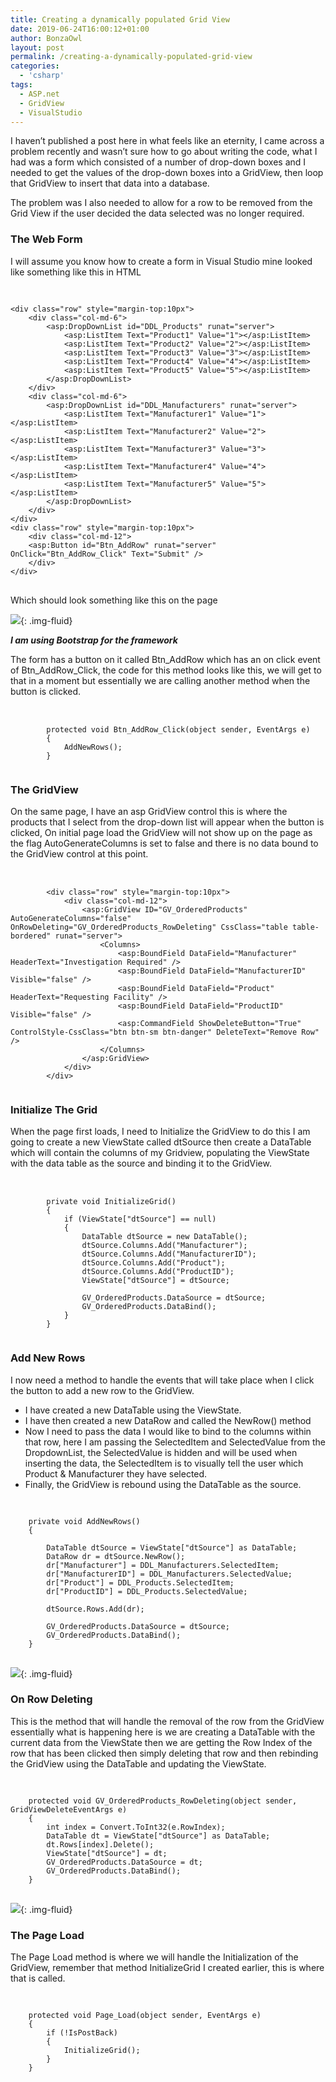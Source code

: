 ```yaml
---
title: Creating a dynamically populated Grid View
date: 2019-06-24T16:00:12+01:00
author: BonzaOwl
layout: post
permalink: /creating-a-dynamically-populated-grid-view
categories:
  - 'csharp'
tags:
  - ASP.net
  - GridView
  - VisualStudio
---
```

I haven&#8217;t published a post here in what feels like an eternity, I came across a problem recently and wasn&#8217;t sure how to go about writing the code, what I had was a form which consisted of a number of drop-down boxes and I needed to get the values of the drop-down boxes into a GridView, then loop that GridView to insert that data into a database.

The problem was I also needed to allow for a row to be removed from the Grid View if the user decided the data selected was no longer required.

### The Web Form

I will assume you know how to create a form in Visual Studio mine looked like something like this in HTML

<pre> 
<code class="html">
&lt;div class="row" style="margin-top:10px"&gt; 
    &lt;div class="col-md-6"&gt;
        &lt;asp:DropDownList id="DDL_Products" runat="server"&gt;
            &lt;asp:ListItem Text="Product1" Value="1"&gt;&lt;/asp:ListItem&gt;
            &lt;asp:ListItem Text="Product2" Value="2"&gt;&lt;/asp:ListItem&gt;
            &lt;asp:ListItem Text="Product3" Value="3"&gt;&lt;/asp:ListItem&gt;
            &lt;asp:ListItem Text="Product4" Value="4"&gt;&lt;/asp:ListItem&gt;
            &lt;asp:ListItem Text="Product5" Value="5"&gt;&lt;/asp:ListItem&gt;
        &lt;/asp:DropDownList&gt; 
    &lt;/div&gt; 
    &lt;div class="col-md-6"&gt;
        &lt;asp:DropDownList id="DDL_Manufacturers" runat="server"&gt;
            &lt;asp:ListItem Text="Manufacturer1" Value="1"&gt;&lt;/asp:ListItem&gt;
            &lt;asp:ListItem Text="Manufacturer2" Value="2"&gt;&lt;/asp:ListItem&gt;
            &lt;asp:ListItem Text="Manufacturer3" Value="3"&gt;&lt;/asp:ListItem&gt;
            &lt;asp:ListItem Text="Manufacturer4" Value="4"&gt;&lt;/asp:ListItem&gt;
            &lt;asp:ListItem Text="Manufacturer5" Value="5"&gt;&lt;/asp:ListItem&gt;
        &lt;/asp:DropDownList&gt; 
    &lt;/div&gt; 
&lt;/div&gt;
&lt;div class="row" style="margin-top:10px"&gt; 
    &lt;div class="col-md-12"&gt;
    &lt;asp:Button id="Btn_AddRow" runat="server" OnClick="Btn_AddRow_Click" Text="Submit" /&gt;
    &lt;/div&gt;
&lt;/div&gt;
</code>
</pre>

Which should look something like this on the page

![](/assets/img/DynamicGridView-1.png){: .img-fluid}

**_I am using Bootstrap for the framework_**

The form has a button on it called Btn\_AddRow which has an on click event of Btn\_AddRow_Click, the code for this method looks like this, we will get to that in a moment but essentially we are calling another method when the button is clicked.

<pre> 
    <code class="csharp">
        protected void Btn_AddRow_Click(object sender, EventArgs e)
        {
            AddNewRows();
        }
    </code>
</pre>

### The GridView

On the same page, I have an asp GridView control this is where the products that I select from the drop-down list will appear when the button is clicked, On initial page load the GridView will not show up on the page as the flag AutoGenerateColumns is set to false and there is no data bound to the GridView control at this point.

<pre> 
    <code class="html">
        &lt;div class="row" style="margin-top:10px"&gt;
            &lt;div class="col-md-12"&gt;
                &lt;asp:GridView ID="GV_OrderedProducts" AutoGenerateColumns="false" OnRowDeleting="GV_OrderedProducts_RowDeleting" CssClass="table table-bordered" runat="server"&gt;
                    &lt;Columns&gt;
                        &lt;asp:BoundField DataField="Manufacturer" HeaderText="Investigation Required" /&gt;
                        &lt;asp:BoundField DataField="ManufacturerID" Visible="false" /&gt;
                        &lt;asp:BoundField DataField="Product" HeaderText="Requesting Facility" /&gt;
                        &lt;asp:BoundField DataField="ProductID" Visible="false" /&gt;
                        &lt;asp:CommandField ShowDeleteButton="True" ControlStyle-CssClass="btn btn-sm btn-danger" DeleteText="Remove Row" /&gt;                     
                    &lt;/Columns&gt;
                &lt;/asp:GridView&gt;
            &lt;/div&gt;
        &lt;/div&gt;
    </code>
</pre>

### Initialize The Grid

When the page first loads, I need to Initialize the GridView to do this I am going to create a new ViewState called dtSource then create a DataTable which will contain the columns of my Gridview, populating the ViewState with the data table as the source and binding it to the GridView.

<pre> 
    <code class="csharp">
        private void InitializeGrid()
        {
            if (ViewState["dtSource"] == null)
            {
                DataTable dtSource = new DataTable();
                dtSource.Columns.Add("Manufacturer");
                dtSource.Columns.Add("ManufacturerID");
                dtSource.Columns.Add("Product");
                dtSource.Columns.Add("ProductID");      
                ViewState["dtSource"] = dtSource;

                GV_OrderedProducts.DataSource = dtSource;
                GV_OrderedProducts.DataBind();
            }
        }
    </code>
</pre>

### Add New Rows

I now need a method to handle the events that will take place when I click the button to add a new row to the GridView.

  * I have created a new DataTable using the ViewState.
  * I have then created a new DataRow and called the NewRow() method
  * Now I need to pass the data I would like to bind to the columns within that row, here I am passing the SelectedItem and SelectedValue from the DropdownList, the SelectedValue is hidden and will be used when inserting the data, the SelectedItem is to visually tell the user which Product & Manufacturer they have selected.
  * Finally, the GridView is rebound using the DataTable as the source.

<pre> 
<code class="csharp">
    private void AddNewRows()
    {
       
        DataTable dtSource = ViewState["dtSource"] as DataTable;
        DataRow dr = dtSource.NewRow();
        dr["Manufacturer"] = DDL_Manufacturers.SelectedItem;
        dr["ManufacturerID"] = DDL_Manufacturers.SelectedValue;
        dr["Product"] = DDL_Products.SelectedItem;
        dr["ProductID"] = DDL_Products.SelectedValue;

        dtSource.Rows.Add(dr);
 
        GV_OrderedProducts.DataSource = dtSource;
        GV_OrderedProducts.DataBind();
    }
</code>
</pre>

![](/assets/img/GridViewNewRows.gif){: .img-fluid}

### On Row Deleting

This is the method that will handle the removal of the row from the GridView essentially what is happening here is we are creating a DataTable with the current data from the ViewState then we are getting the Row Index of the row that has been clicked then simply deleting that row and then rebinding the GridView using the DataTable and updating the ViewState.

<pre> 
<code class="csharp">
    protected void GV_OrderedProducts_RowDeleting(object sender, GridViewDeleteEventArgs e)
    {
        int index = Convert.ToInt32(e.RowIndex);
        DataTable dt = ViewState["dtSource"] as DataTable;
        dt.Rows[index].Delete();
        ViewState["dtSource"] = dt;
        GV_OrderedProducts.DataSource = dt;
        GV_OrderedProducts.DataBind();
    }
</code>
</pre>

![](/assets/img/GridViewDeleteRows.gif){: .img-fluid}

### The Page Load

The Page Load method is where we will handle the Initialization of the GridView, remember that method InitializeGrid I created earlier, this is where that is called.

<pre> 
<code class="csharp">
    protected void Page_Load(object sender, EventArgs e)
    {
        if (!IsPostBack)
        {
            InitializeGrid();           
        }
    }
</code>
</pre>